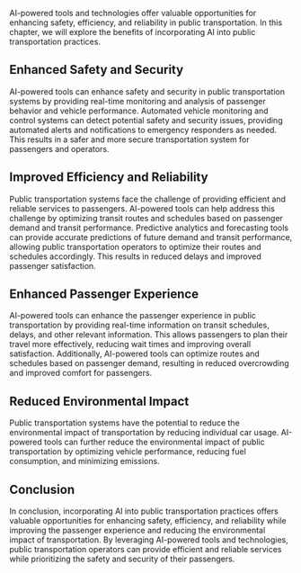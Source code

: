 
AI-powered tools and technologies offer valuable opportunities for enhancing safety, efficiency, and reliability in public transportation. In this chapter, we will explore the benefits of incorporating AI into public transportation practices.

Enhanced Safety and Security
----------------------------

AI-powered tools can enhance safety and security in public transportation systems by providing real-time monitoring and analysis of passenger behavior and vehicle performance. Automated vehicle monitoring and control systems can detect potential safety and security issues, providing automated alerts and notifications to emergency responders as needed. This results in a safer and more secure transportation system for passengers and operators.

Improved Efficiency and Reliability
-----------------------------------

Public transportation systems face the challenge of providing efficient and reliable services to passengers. AI-powered tools can help address this challenge by optimizing transit routes and schedules based on passenger demand and transit performance. Predictive analytics and forecasting tools can provide accurate predictions of future demand and transit performance, allowing public transportation operators to optimize their routes and schedules accordingly. This results in reduced delays and improved passenger satisfaction.

Enhanced Passenger Experience
-----------------------------

AI-powered tools can enhance the passenger experience in public transportation by providing real-time information on transit schedules, delays, and other relevant information. This allows passengers to plan their travel more effectively, reducing wait times and improving overall satisfaction. Additionally, AI-powered tools can optimize routes and schedules based on passenger demand, resulting in reduced overcrowding and improved comfort for passengers.

Reduced Environmental Impact
----------------------------

Public transportation systems have the potential to reduce the environmental impact of transportation by reducing individual car usage. AI-powered tools can further reduce the environmental impact of public transportation by optimizing vehicle performance, reducing fuel consumption, and minimizing emissions.

Conclusion
----------

In conclusion, incorporating AI into public transportation practices offers valuable opportunities for enhancing safety, efficiency, and reliability while improving the passenger experience and reducing the environmental impact of transportation. By leveraging AI-powered tools and technologies, public transportation operators can provide efficient and reliable services while prioritizing the safety and security of their passengers.

